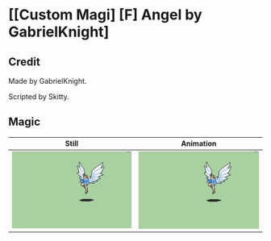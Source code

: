 # [\[Custom Magi\] \[F\] Angel by GabrielKnight]

## Credit

Made by GabrielKnight.

Scripted by Skitty.
	
## Magic

| Still | Animation |
| :---: | :-------: |
| ![Magic still](./Magic_000.png) | ![Magic animation](./Magic.gif) |
